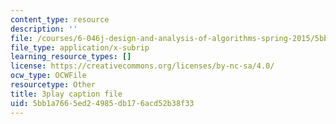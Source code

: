 ```yaml
---
content_type: resource
description: ''
file: /courses/6-046j-design-and-analysis-of-algorithms-spring-2015/5bb1a7665ed24985db176acd52b38f33_TOb1tuEZ2X4.srt
file_type: application/x-subrip
learning_resource_types: []
license: https://creativecommons.org/licenses/by-nc-sa/4.0/
ocw_type: OCWFile
resourcetype: Other
title: 3play caption file
uid: 5bb1a766-5ed2-4985-db17-6acd52b38f33
---
```

